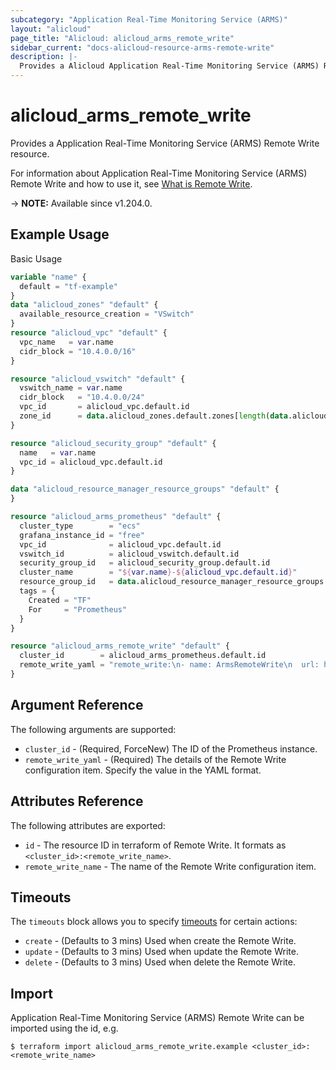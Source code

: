 ```yaml
---
subcategory: "Application Real-Time Monitoring Service (ARMS)"
layout: "alicloud"
page_title: "Alicloud: alicloud_arms_remote_write"
sidebar_current: "docs-alicloud-resource-arms-remote-write"
description: |-
  Provides a Alicloud Application Real-Time Monitoring Service (ARMS) Remote Write resource.
---
```


# alicloud_arms_remote_write

Provides a Application Real-Time Monitoring Service (ARMS) Remote Write resource.

For information about Application Real-Time Monitoring Service (ARMS) Remote Write and how to use it, see [What is Remote Write](https://www.alibabacloud.com/help/en/application-real-time-monitoring-service/latest/api-doc-arms-2019-08-08-api-doc-addprometheusremotewrite).

-> **NOTE:** Available since v1.204.0.

## Example Usage

Basic Usage

```terraform
variable "name" {
  default = "tf-example"
}
data "alicloud_zones" "default" {
  available_resource_creation = "VSwitch"
}
resource "alicloud_vpc" "default" {
  vpc_name   = var.name
  cidr_block = "10.4.0.0/16"
}

resource "alicloud_vswitch" "default" {
  vswitch_name = var.name
  cidr_block   = "10.4.0.0/24"
  vpc_id       = alicloud_vpc.default.id
  zone_id      = data.alicloud_zones.default.zones[length(data.alicloud_zones.default.zones) - 1].id
}

resource "alicloud_security_group" "default" {
  name   = var.name
  vpc_id = alicloud_vpc.default.id
}

data "alicloud_resource_manager_resource_groups" "default" {
}

resource "alicloud_arms_prometheus" "default" {
  cluster_type        = "ecs"
  grafana_instance_id = "free"
  vpc_id              = alicloud_vpc.default.id
  vswitch_id          = alicloud_vswitch.default.id
  security_group_id   = alicloud_security_group.default.id
  cluster_name        = "${var.name}-${alicloud_vpc.default.id}"
  resource_group_id   = data.alicloud_resource_manager_resource_groups.default.groups.0.id
  tags = {
    Created = "TF"
    For     = "Prometheus"
  }
}

resource "alicloud_arms_remote_write" "default" {
  cluster_id        = alicloud_arms_prometheus.default.id
  remote_write_yaml = "remote_write:\n- name: ArmsRemoteWrite\n  url: http://47.96.227.137:8080/prometheus/xxx/yyy/cn-hangzhou/api/v3/write\n  basic_auth: {username: 666, password: '******'}\n  write_relabel_configs:\n  - source_labels: [instance_id]\n    separator: ;\n    regex: si-6e2ca86444db4e55a7c1\n    replacement: $1\n    action: keep\n"
}
```

## Argument Reference

The following arguments are supported:

* `cluster_id` - (Required, ForceNew) The ID of the Prometheus instance.
* `remote_write_yaml` - (Required) The details of the Remote Write configuration item. Specify the value in the YAML format.

## Attributes Reference

The following attributes are exported:

* `id` - The resource ID in terraform of Remote Write. It formats as `<cluster_id>:<remote_write_name>`.
* `remote_write_name` - The name of the Remote Write configuration item.

## Timeouts

The `timeouts` block allows you to specify [timeouts](https://www.terraform.io/docs/configuration-0-11/resources.html#timeouts) for certain actions:

* `create` - (Defaults to 3 mins) Used when create the Remote Write.
* `update` - (Defaults to 3 mins) Used when update the Remote Write.
* `delete` - (Defaults to 3 mins) Used when delete the Remote Write.

## Import

Application Real-Time Monitoring Service (ARMS) Remote Write can be imported using the id, e.g.

```shell
$ terraform import alicloud_arms_remote_write.example <cluster_id>:<remote_write_name>
```

